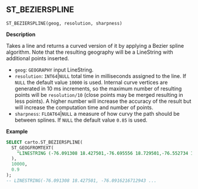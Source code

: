 ## ST_BEZIERSPLINE

```sql:signature
ST_BEZIERSPLINE(geog, resolution, sharpness)
```

**Description**

Takes a line and returns a curved version of it by applying a Bezier spline algorithm. Note that the resulting geography will be a LineString with additional points inserted.

* `geog`: `GEOGRAPHY` input LineString.
* `resolution`: `INT64`|`NULL` total time in milliseconds assigned to the line. If `NULL` the default value `10000` is used. Internal curve vertices are generated in 10 ms increments, so the maximum number of resulting points will be `resolution/10` (close points may be merged resulting in less points). A higher number will increase the accuracy of the result but will increase the computation time and number of points.
* `sharpness`: `FLOAT64`|`NULL` a measure of how curvy the path should be between splines. If `NULL` the default value `0.85` is used.

**Example**

```sql
SELECT carto.ST_BEZIERSPLINE(
  ST_GEOGFROMTEXT(
    "LINESTRING (-76.091308 18.427501,-76.695556 18.729501,-76.552734 19.40443,-74.61914 19.134789,-73.652343 20.07657,-73.157958 20.210656)"
  ),
  10000,
  0.9
);
-- LINESTRING(-76.091308 18.427501, -76.0916216712943 ...
```
